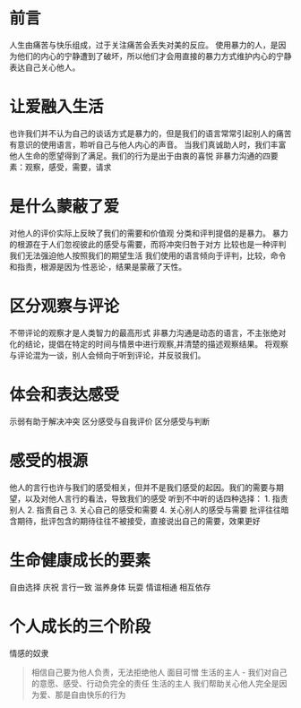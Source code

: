 # 前言
  人生由痛苦与快乐组成，过于关注痛苦会丢失对美的反应。
  使用暴力的人，是因为他们的内心的宁静遭到了破坏，所以他们才会用直接的暴力方式维护内心的宁静
  表达自己关心他人。
# 让爱融入生活
  也许我们并不认为自己的谈话方式是暴力的，但是我们的语言常常引起别人的痛苦
  有意识的使用语言，聆听自己与他人内心的声音。
  当我们真诚助人时，我们丰富他人生命的愿望得到了满足。我们的行为是出于由衷的喜悦
  非暴力沟通的四要素：观察，感受，需要，请求
# 是什么蒙蔽了爱
  对他人的评价实际上反映了我们的需要和价值观
  分类和评判提倡的是暴力。
  暴力的根源在于人们忽视彼此的感受与需要，而将冲突归咎于对方
  比较也是一种评判
  我们无法强迫他人按照我们的期望生活
  我们使用的语言倾向于评判，比较，命令和指责，根源是因为·性恶论·，结果是蒙蔽了天性。
# 区分观察与评论
  不带评论的观察才是人类智力的最高形式
  非暴力沟通是动态的语言，不主张绝对化的结论，提倡在特定的时间与情景中进行观察,并清楚的描述观察结果。
  将观察与评论混为一谈，别人会倾向于听到评论，并反驳我们。
# 体会和表达感受
  示弱有助于解决冲突
  区分感受与自我评价
  区分感受与判断
# 感受的根源
  他人的言行也许与我们的感受相关，但并不是我们感受的起因。我们的需要与期望，以及对他人言行的看法，导致我们的感受
  听到不中听的话四种选择：
    1. 指责别人
    2. 指责自己
    3. 关心自己的感受和需要
    4. 关心别人的感受与需要
  批评往往暗含期待，批评包含的期待往往不被接受，直接说出自己的需要，效果更好
# 生命健康成长的要素
  自由选择
  庆祝
  言行一致
  滋养身体
  玩耍
  情谊相通
  相互依存

# 个人成长的三个阶段
  情感的奴隶
  > 相信自己要为他人负责，无法拒绝他人
  面目可憎
  > 生活的主人 - 我们对自己的意愿、感受、行动负完全的责任
  生活的主人
  > 我们帮助关心他人完全是因为爱、那是自由快乐的行为